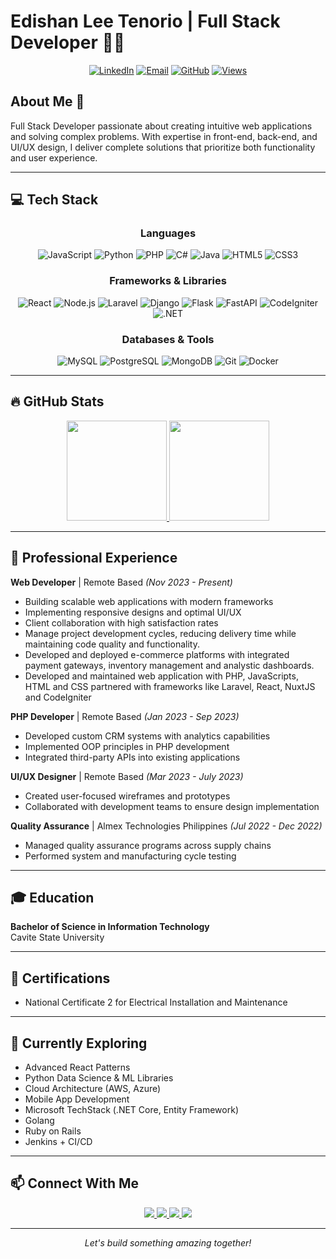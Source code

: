 # Edishan Lee Tenorio | Full Stack Developer 👨‍💻

<div align="center">
  
[![LinkedIn](https://img.shields.io/badge/LinkedIn-Connect-blue?style=flat&logo=linkedin)](https://www.linkedin.com/in/edishan-lee-tenorio-0b3225171)
[![Email](https://img.shields.io/badge/Email-Contact-red?style=flat&logo=gmail)](mailto:edishanleetenorio03@gmail.com)
[![GitHub](https://img.shields.io/badge/GitHub-Follow-181717?style=flat&logo=github)](https://github.com/lfsh2)
[![Views](https://komarev.com/ghpvc/?username=lfsh2&color=blueviolet&style=flat&label=Profile+Views)](https://github.com/lfsh2)

</div>

## About Me 🚀

Full Stack Developer passionate about creating intuitive web applications and solving complex problems. With expertise in front-end, back-end, and UI/UX design, I deliver complete solutions that prioritize both functionality and user experience.

---

## 💻 Tech Stack

<div align="center">

### Languages
![JavaScript](https://img.shields.io/badge/-JavaScript-F7DF1E?style=flat-square&logo=javascript&logoColor=black)
![Python](https://img.shields.io/badge/-Python-3776AB?style=flat-square&logo=python&logoColor=white)
![PHP](https://img.shields.io/badge/-PHP-777BB4?style=flat-square&logo=php&logoColor=white)
![C#](https://img.shields.io/badge/-C%23-239120?style=flat-square&logo=c-sharp&logoColor=white)
![Java](https://img.shields.io/badge/-Java-007396?style=flat-square&logo=java&logoColor=white)
![HTML5](https://img.shields.io/badge/-HTML5-E34F26?style=flat-square&logo=html5&logoColor=white)
![CSS3](https://img.shields.io/badge/-CSS3-1572B6?style=flat-square&logo=css3&logoColor=white)

### Frameworks & Libraries
![React](https://img.shields.io/badge/-React-61DAFB?style=flat-square&logo=react&logoColor=black)
![Node.js](https://img.shields.io/badge/-Node.js-339933?style=flat-square&logo=node.js&logoColor=white)
![Laravel](https://img.shields.io/badge/-Laravel-FF2D20?style=flat-square&logo=laravel&logoColor=white)
![Django](https://img.shields.io/badge/-Django-092E20?style=flat-square&logo=django&logoColor=white)
![Flask](https://img.shields.io/badge/-Flask-000000?style=flat-square&logo=flask&logoColor=white)
![FastAPI](https://img.shields.io/badge/-FastAPI-009688?style=flat-square&logo=fastapi&logoColor=white)
![CodeIgniter](https://img.shields.io/badge/-CodeIgniter-EF4223?style=flat-square&logo=codeigniter&logoColor=white)
![.NET](https://img.shields.io/badge/-.NET-512BD4?style=flat-square&logo=dotnet&logoColor=white)

### Databases & Tools
![MySQL](https://img.shields.io/badge/-MySQL-4479A1?style=flat-square&logo=mysql&logoColor=white)
![PostgreSQL](https://img.shields.io/badge/-PostgreSQL-336791?style=flat-square&logo=postgresql&logoColor=white)
![MongoDB](https://img.shields.io/badge/-MongoDB-47A248?style=flat-square&logo=mongodb&logoColor=white)
![Git](https://img.shields.io/badge/-Git-F05032?style=flat-square&logo=git&logoColor=white)
![Docker](https://img.shields.io/badge/-Docker-2496ED?style=flat-square&logo=docker&logoColor=white)

</div>

---

## 🔥 GitHub Stats

<div align="center">
  <a href="https://github.com/lfsh2">
    <img height="160em" src="https://github-readme-stats.vercel.app/api?username=lfsh2&show_icons=true&theme=tokyonight&count_private=true"/>
    <img height="160em" src="https://github-readme-stats.vercel.app/api/top-langs/?username=lfsh2&layout=compact&langs_count=8&theme=tokyonight"/>
  </a>
</div>

---

## 💼 Professional Experience

**Web Developer** | Remote Based *(Nov 2023 - Present)*
- Building scalable web applications with modern frameworks
- Implementing responsive designs and optimal UI/UX
- Client collaboration with high satisfaction rates
- Manage project development cycles, reducing delivery time while maintaining code quality and functionality.
- Developed and deployed e-commerce platforms with integrated payment gateways, inventory management and analystic dashboards.
- Developed and maintained web application with PHP, JavaScripts, HTML and CSS partnered with frameworks like Laravel, React, NuxtJS and CodeIgniter

**PHP Developer** | Remote Based *(Jan 2023 - Sep 2023)*
- Developed custom CRM systems with analytics capabilities
- Implemented OOP principles in PHP development
- Integrated third-party APIs into existing applications

**UI/UX Designer** | Remote Based *(Mar 2023 - July 2023)*
- Created user-focused wireframes and prototypes
- Collaborated with development teams to ensure design implementation

**Quality Assurance** | Almex Technologies Philippines *(Jul 2022 - Dec 2022)*
- Managed quality assurance programs across supply chains
- Performed system and manufacturing cycle testing

---

## 🎓 Education

**Bachelor of Science in Information Technology**  
Cavite State University

---

## 📜 Certifications

- National Certificate 2 for Electrical Installation and Maintenance

---

## 🌱 Currently Exploring

- Advanced React Patterns
- Python Data Science & ML Libraries
- Cloud Architecture (AWS, Azure)
- Mobile App Development
- Microsoft TechStack (.NET Core, Entity Framework)
- Golang
- Ruby on Rails
- Jenkins + CI/CD

---

## 📫 Connect With Me

<div align="center">
  <a href="mailto:edishanleetenorio03@gmail.com">
    <img src="https://img.shields.io/badge/-Email-D14836?style=for-the-badge&logo=gmail&logoColor=white"/>
  </a>
  <a href="https://github.com/lfsh2">
    <img src="https://img.shields.io/badge/-GitHub-181717?style=for-the-badge&logo=github&logoColor=white"/>
  </a>
  <a href="https://www.linkedin.com/in/edishan-lee-tenorio-0b3225171/">
    <img src="https://img.shields.io/badge/-LinkedIn-0077B5?style=for-the-badge&logo=linkedin&logoColor=white"/>
  </a>
  <a href="tel:+639299503384">
    <img src="https://img.shields.io/badge/-Phone-25D366?style=for-the-badge&logo=whatsapp&logoColor=white"/>
  </a>
</div>

---

<div align="center">
  <i>Let's build something amazing together!</i>
</div>
